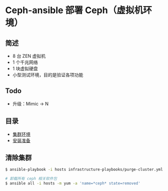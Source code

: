 # Ceph-ansible 部署 Ceph（虚拟机环境）

## 简述

* 8 台 ZEN 虚拟机
* 1 个千兆网络
* 1 块虚拟硬盘
* 小型测试环境，目的是验证各项功能

## Todo

* 升级：Mimic -> N

## 目录

* [集群环境](00.md)
* [安装准备](../pre.md)

## 清除集群

```sh
$ ansible-playbook -i hosts infrastructure-playbooks/purge-cluster.yml

# 卸载所有 ceph 相关软件包
$ ansible all -i hosts -m yum -a 'name=*ceph* state=removed'
```
